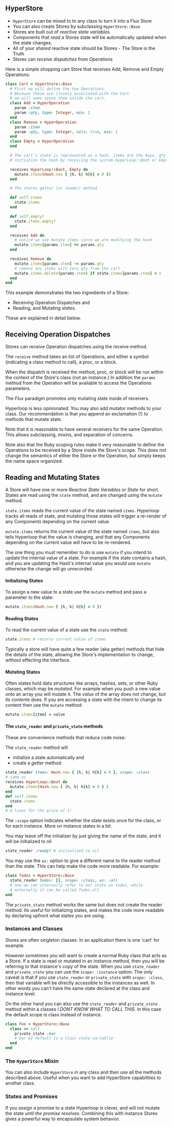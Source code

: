 ## HyperStore

+ `HyperStore` can be mixed to to any class to turn it into a Flux Store
+ You can also create Stores by subclassing `HyperStore::Base`
+ Stores are built out of *reactive state variables.*  
+ Components that *read* a Stores state will be automatically updated when the state changes.  
+ All of your *shared* reactive state should be Stores - The Store is the Truth
+ Stores can *receive* *dispatches* from *Operations*

Here is a simple shopping cart Store that receives Add, Remove and Empty Operations:

```ruby
class Cart < HyperStore::Base
  # First we will define the two Operations.
  # Because these are closely associated with the Cart
  # we will name space them inside the cart.
  class Add < HyperOperation
    param :item
    param :qty, type: Integer, min: 1
  end
  class Remove < HyperOperation
    param :item
    param :qty, type: Integer, nils: true, min: 1
  end
  class Empty < HyperOperation
  end

  # The cart's state is represented as a hash, items are the keys, qty is the value
  # initialize the hash by receiving the system HyperLoop::Boot or Empty dispatches

  receives HyperLoop::Boot, Empty do
    mutate.items(Hash.new { |h, k| h[k] = 0 })
  end

  # The stores getter (or reader) method

  def self.items
    state.items
  end

  def self.empty?
    state.items.empty?
  end

  receives Add do
    # notice we use mutate.items since we are modifying the hash
    mutate.items[params.item] += params.qty
  end

  receives Remove do
    mutate.items[params.item] -= params.qty
    # remove any items with zero qty from the cart
    mutate.items.delete(params.item) if state.items[params.item] < 1
  end
end
```

This example demonstrates the two ingredients of a Store:  

+ Receiving Operation Dispatches and
+ Reading, and Mutating *states*.

These are explained in detail below.

## Receiving Operation Dispatches

Stores can receive Operation dispatches using the receive method.

The `receive` method takes an list of Operations, and either a symbol (indicating a class method to call), a proc, or a block.

When the dispatch is received the method, proc, or block will be run within the context of the Store's class (not an instance.)  In addition the `params` method from the Operation will be available to access the Operations parameters.

The *Flux* paradigm promotes only mutating state inside of receivers.

Hyperloop is less opinionated.  You may also add mutator methods to your class.  Our recommendation is that you append an exclamation (!) to methods that mutate state.

Note that it is reasonable to have several receivers for the same Operation.  This allows subclassing, mixins, and separation of concerns.

Note also that the Ruby scoping rules make it very reasonable to define the Operations to be received by a Store inside the Store's scope.  This does not change the semantics of either the Store or the Operation, but simply keeps the name space organized.

## Reading and Mutating States

A Store will have one or more *Reactive State Variables* or *State* for short.  States are read using the `state` method, and are changed using the `mutate` method.

`state.items` reads the current value of the state named `items`.  Hyperloop tracks all reads of state, and mutating those states will trigger a re-render of any Components depending on the current value.

`mutate.items` returns the current value of the state named `items`, but also tells Hyperloop that the value is changing, and that any Components depending on the current value will have to be re-rendered.

The one thing you must remember to do is use `mutate` if you intend to update the internal value of a state.  For example if the state contains a hash, and you are updating the Hash's internal value you would use `mutate` otherwise the change will go unrecorded.  

#### Initializing States

To assign a new value to a state use the `mutate` method and pass a parameter to the state:

```ruby
mutate.items(Hash.new { |h, k| h[k] = 0 })
```

#### Reading States

To read the current value of a state use the `state` method:

```ruby
state.items # returns current value of items
```

Typically a store will have quite a few reader (aka getter) methods that hide the details of the state, allowing the Store's implementation to change, without effecting the interface.

#### Mutating States

Often states hold data structures like arrays, hashes, sets, or other Ruby classes, which may be *mutated*.  For example when you push a new value onto an array you will mutate it.  The *value* of the array does not change, but its *contents* does.  If you are accessing a state with the intent to change its content then use the `mutate` method:

```ruby
mutate.items[item] = value
```

#### The `state_reader` and `private_state` methods

These are convenience methods that reduce code noise:

The `state_reader` method will
+ initialize a state automatically and
+ create a *getter* method

```ruby
state_reader items: Hash.new { |h, k| h[k] = 0 }, scope: :class
# same as
receives HyperLoop::Boot do
  mutate.items(Hash.new { |h, k| h[k] = 0 } )
end
def self.items
  state.items
end
# 6 lines for the price of 1!
```

The `:scope` option indicates whether the state exists once for the class, or for each instance.  More on instance states in a bit.

You may leave off the initializer by just giving the name of the state, and it will be initialized to nil
```ruby
state_reader :ready? # initialized to nil
```

You may use the `as:` option to give a different name to the reader method than the state.  This can help make the code more readable.  For example:
```ruby
class Todos < HyperStore::Base
  state_reader todos: [], scope: :class, as: :all
  # now we can internally refer to our state as todos, while
  # externally it can be called Todos.all
end
```

The `private_state` method works the same but does not create the reader method.  Its useful for initializing states, and makes the code more readable by declaring upfront what states you are using.

### Instances and Classes

Stores are often singleton classes.  In an application there is one 'cart' for example.

However sometimes you will want to create a normal Ruby class that acts as a Store.  If a state is read or mutated in an instance method, then you will be referring to that instance's copy of the state.  When you use `state_reader` and `private_state` you can use the `scope: :instance` option.  The only caveat is that if you use `state_reader` or `private_state` with `scope: :class`, then that variable will be directly accessible to the instances as well.  In other words you can't have the same state declared at the class and instance level.

On the other hand you can also use the `state_reader` and `private_state` method within a classes *I DONT KNOW WHAT TO CALL THIS*.  In this case the default scope is class instead of instance.

```ruby
class Foo < HyperStore::Base
  class << self
    private_state :bar
    # bar by default is a class state variablle
  end
end
```

### The `HyperStore` Mixin

You can also include `HyperStore` in any class and then use all the methods described above.  Useful when you want to add HyperStore capabilities to another class.

### States and Promises

If you assign a promise to a state Hyperloop is clever, and will not mutate the state *until the promise resolves*.  Combining this with instance Stores gives a powerful way to encapsulate system behavior.
